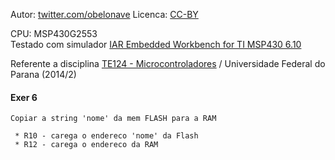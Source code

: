 Autor: [twitter.com/obelonave](https://twitter.com/obelonave)
Licenca: [CC-BY](http://creativecommons.org/licenses/)

CPU: MSP430G2553  
Testado com simulador [IAR Embedded Workbench for TI MSP430 6.10](http://www.iar.com/Products/IAR-Embedded-Workbench/TI-MSP430/)


Referente a disciplina [TE124 - Microcontroladores](http://www.eletrica.ufpr.br/p/disciplinas:te124)  / Universidade Federal do Parana (2014/2)

#### Exer 6 

```
Copiar a string 'nome' da mem FLASH para a RAM

 * R10 - carega o endereco 'nome' da Flash
 * R12 - carega o endereco da RAM
```
